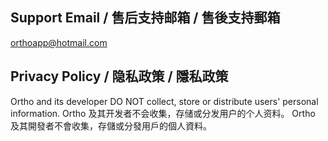 ## Support Email / 售后支持邮箱 / 售後支持郵箱
orthoapp@hotmail.com

## Privacy Policy / 隐私政策 / 隱私政策
Ortho and its developer DO NOT collect, store or distribute users' personal information.
Ortho 及其开发者不会收集，存储或分发用户的个人资料。
Ortho 及其開發者不會收集，存儲或分發用戶的個人資料。

